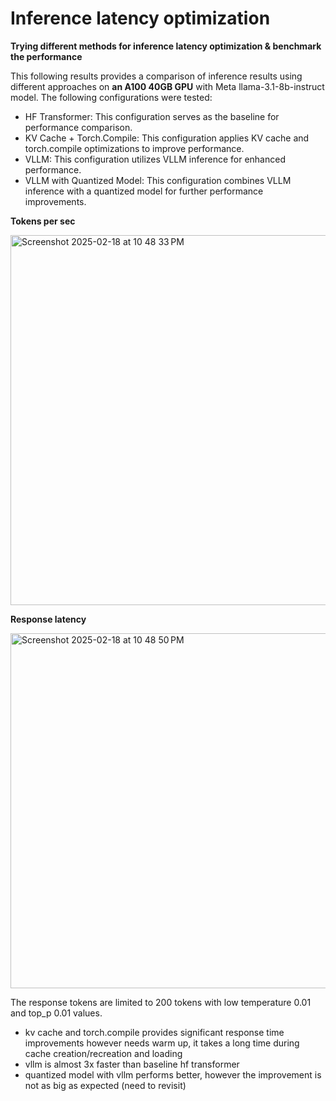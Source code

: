 # Inference latency optimization

**Trying different methods for inference latency optimization & benchmark the performance**

This following results provides a comparison of inference results using different approaches on **an A100 40GB GPU** with Meta llama-3.1-8b-instruct model.
The following configurations were tested:
- HF Transformer: This configuration serves as the baseline for performance comparison.
- KV Cache + Torch.Compile: This configuration applies KV cache and torch.compile optimizations to improve performance.
- VLLM: This configuration utilizes VLLM inference for enhanced performance.
- VLLM with Quantized Model: This configuration combines VLLM inference with a quantized model for further performance improvements.

**Tokens per sec**

<img width="592" alt="Screenshot 2025-02-18 at 10 48 33 PM" src="https://github.com/user-attachments/assets/bfed739e-292d-44e0-8f91-e6cf6ac080bf" />



**Response latency**

<img width="568" alt="Screenshot 2025-02-18 at 10 48 50 PM" src="https://github.com/user-attachments/assets/c0bbea28-204d-4948-b7df-32ff0b533207" />


The response tokens are limited to 200 tokens with low temperature 0.01 and top_p 0.01 values.
- kv cache and torch.compile provides significant response time improvements however needs warm up, it takes a long time during cache creation/recreation and loading
- vllm is almost 3x faster than baseline hf transformer
- quantized model with vllm performs better, however the improvement is not as big as expected (need to revisit)

